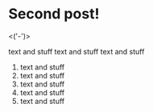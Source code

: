 # Second post!

<('-')>

text and stuff
text and stuff
text and stuff

1. text and stuff
2. text and stuff
3. text and stuff
4. text and stuff
5. text and stuff